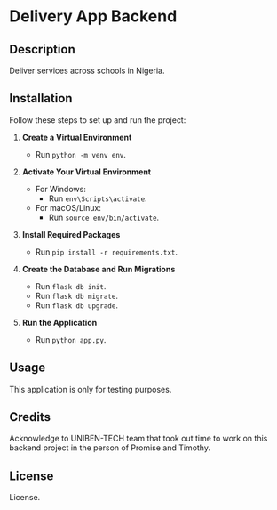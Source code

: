 # Delivery App Backend

## Description
Deliver services across schools in Nigeria.

## Installation
Follow these steps to set up and run the project:

1. **Create a Virtual Environment**
   - Run `python -m venv env`.

2. **Activate Your Virtual Environment**
   - For Windows:
     - Run `env\Scripts\activate`.
   - For macOS/Linux:
     - Run `source env/bin/activate`.

3. **Install Required Packages**
   - Run `pip install -r requirements.txt`.

4. **Create the Database and Run Migrations**
   - Run `flask db init`.
   - Run `flask db migrate`.
   - Run `flask db upgrade`.

5. **Run the Application**
   - Run `python app.py`.

## Usage
This application is only for testing purposes.

## Credits
Acknowledge to UNIBEN-TECH team that took out time to work on this backend project in the person of Promise and Timothy.

## License
License.
